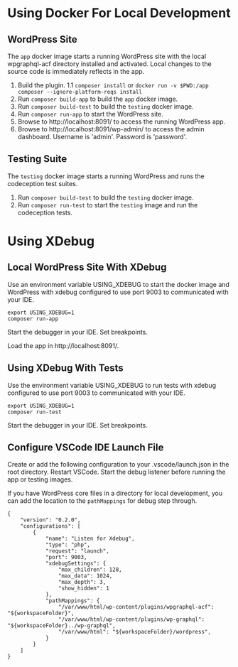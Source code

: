 # Using Docker For Local Development

## WordPress Site

The `app` docker image starts a running WordPress site with the local wpgraphql-acf directory installed and activated. Local changes to the source code is immediately reflects in the app.

1. Build the plugin.
1.1 `composer install` or `docker run -v $PWD:/app composer --ignore-platform-reqs install`
1. Run `composer build-app` to build the `app` docker image.
1. Run `composer build-test` to build the `testing` docker image.
1. Run `composer run-app` to start the WordPress site.
1. Browse to http://localhost:8091/ to access the running WordPress app.
1. Browse to http://localhost:8091/wp-admin/ to access the admin dashboard. Username is 'admin'. Password is 'password'.

## Testing Suite

The `testing` docker image starts a running WordPress and runs the codeception test suites.

1. Run `composer build-test` to build the `testing` docker image.
1. Run `composer run-test` to start the `testing` image and run the codeception tests.

# Using XDebug

## Local WordPress Site With XDebug
Use an environment variable USING_XDEBUG to start the docker image and WordPress with xdebug configured to use port 9003 to communicated with your IDE.

```
export USING_XDEBUG=1
composer run-app
```

Start the debugger in your IDE. Set breakpoints.

Load the app in http://localhost:8091/.

## Using XDebug With Tests

Use the environment variable USING_XDEBUG to run tests with xdebug configured to use port 9003 to communicated with your IDE.

```
export USING_XDEBUG=1
composer run-test
```

Start the debugger in your IDE. Set breakpoints.

## Configure VSCode IDE Launch File

Create or add the following configuration to your .vscode/launch.json in the root directory. Restart VSCode. Start the debug listener before running the app or testing images.

If you have WordPress core files in a directory for local development, you can add the location to the `pathMappings` for debug step through.

```
{
    "version": "0.2.0",
    "configurations": [
		{
			"name": "Listen for Xdebug",
			"type": "php",
			"request": "launch",
			"port": 9003,
			"xdebugSettings": {
				"max_children": 128,
				"max_data": 1024,
				"max_depth": 3,
				"show_hidden": 1
			},
			"pathMappings": {
				"/var/www/html/wp-content/plugins/wpgraphql-acf": "${workspaceFolder}",
				"/var/www/html/wp-content/plugins/wp-graphql": "${workspaceFolder}../wp-graphql",
				"/var/www/html": "${workspaceFolder}/wordpress",
			}
		}
    ]
}
